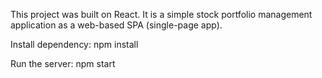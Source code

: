 This project was built on React. It is a simple stock portfolio management application as a web-based SPA (single-page app).

Install dependency:
npm install

Run the server:
npm start
